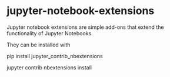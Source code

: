 # jupyter-notebook-extensions

Jupyter notebook extensions are simple add-ons that extend the functionality of Jupyter Notebooks.

They can be installed with

pip install jupyter_contrib_nbextensions

jupyter contrib nbextensions install
